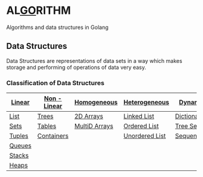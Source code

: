 # AL[GO](#)RITHM
Algorithms and data structures in Golang

## Data Structures

Data Structures are representations of data sets in a way which makes storage and performing of operations of data very easy.

### Classification of Data Structures

| [Linear](src/data-structures/linear)            | [Non - Linear](#) | [Homogeneous](#)   | [Heterogeneous](#)  | [Dynamic](#)      |
|-------------------------------------------------|-------------------|--------------------|---------------------|-------------------|
| [List](src/data-structures/linear/list/list.go) | [Trees](#)        | [2D Arrays](#)     | [Linked List](#)    | [Dictionaries](#) |
| [Sets](src/data-structures/linear/sets/sets.go) | [Tables](#)       | [MultiD Arrays](#) | [Ordered List](#)   | [Tree Sets](#)    |
| [Tuples](#)                                     | [Containers](#)   |                    | [Unordered List](#) | [Sequences](#)    |
| [Queues](#)                                     |                   |                    |                     |                   |
| [Stacks](#)                                     |                   |                    |                     |                   |
| [Heaps](#)                                      |                   |                    |                     |                   |
